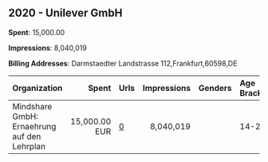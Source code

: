 ## 2020 - Unilever GmbH 
**Spent**: 15,000.00

**Impressions**: 8,040,019

**Billing Addresses**: Darmstaedter Landstrasse 112,Frankfurt,60598,DE

|Organization|Spent|Urls|Impressions|Genders|Age Brackets|Country Codes|
|:---|---:|:---|---:|:---|:---|:---|
|Mindshare GmbH: Ernaehrung auf den Lehrplan|15,000.00 EUR|[0](https://www.snap.com/political-ads/asset/48633d1584d92975af3557524a879916322aa5c554794ac6e03bba6c9d988a02?mediaType=mp4)|8,040,019||14-24|germany|
